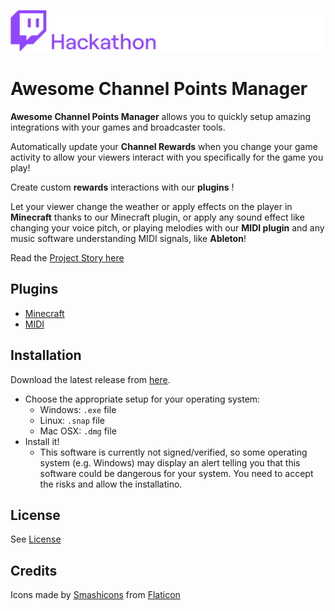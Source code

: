 ![Twitch Channel Points Hackathon](./channel_points_hackathon.png)

# Awesome Channel Points Manager

**Awesome Channel Points Manager** allows you to quickly setup amazing integrations with your games and broadcaster tools.

Automatically update your **Channel Rewards** when you change your game activity to allow your viewers interact with you specifically for the game you play!

Create custom **rewards** interactions with our **plugins** !

Let your viewer change the weather or apply effects on the player in **Minecraft** thanks to our Minecraft plugin, or apply any sound effect like changing your voice pitch, or playing melodies with our **MIDI plugin** and any music software understanding MIDI signals, like **Ableton**!

Read the [Project Story here](./STORY.md)

## Plugins

- [Minecraft](./docs/plugins/Minecraft.md)
- [MIDI](./docs/plugins/MIDI.md)


## Installation

Download the latest release from [here](https://github.com/acouvreur/twitch-channel-points-hackathon/releases).

- Choose the appropriate setup for your operating system:
  - Windows: `.exe` file
  - Linux: `.snap` file
  - Mac OSX: `.dmg` file
- Install it!
  - This software is currently not signed/verified, so some operating system (e.g. Windows) may display an alert telling you that this software could be dangerous for your system. You need to accept the risks and allow the installatino.

## License

See [License](LICENSE)

## Credits

Icons made by [Smashicons](https://www.flaticon.com/authors/smashicons) from [Flaticon](http://www.flaticon.com)
